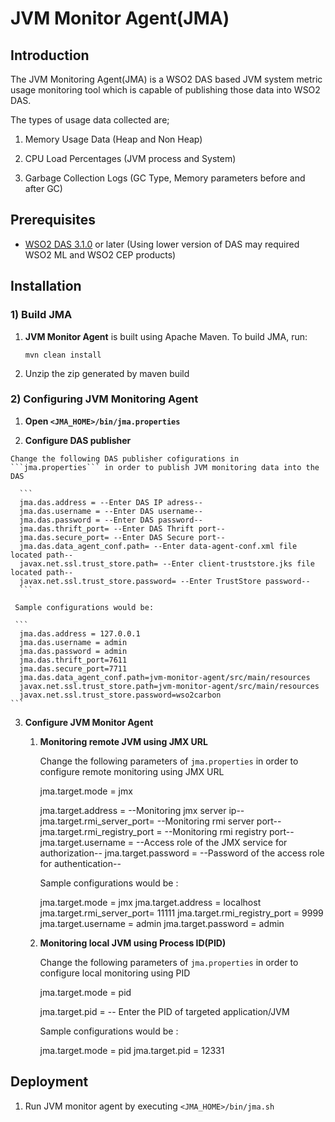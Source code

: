 # JVM Monitor Agent(JMA)

## Introduction
The JVM Monitoring Agent(JMA) is a WSO2 DAS based JVM system metric usage monitoring tool which is capable of publishing those data into WSO2 DAS.

The types of usage data collected are;

1. Memory Usage Data (Heap and Non Heap)

2. CPU Load Percentages (JVM process and System)

3. Garbage Collection Logs (GC Type, Memory parameters before and after GC)

## Prerequisites

- [WSO2 DAS 3.1.0](http://wso2.com/products/data-analytics-server/) or later (Using lower version of DAS may required WSO2 ML and WSO2 CEP products)

## Installation

### 1) Build JMA

  1. **JVM Monitor Agent** is built using Apache Maven. To build JMA, run:
       ``` 
       mvn clean install
       ```
        
  2. Unzip the zip generated by maven build
    
### 2) Configuring **JVM Monitoring Agent**
  
  1. **Open ```<JMA_HOME>/bin/jma.properties```**
  
  2. **Configure DAS publisher**
    
    Change the following DAS publisher cofigurations in ```jma.properties``` in order to publish JVM monitoring data into the DAS
  
      ```
      jma.das.address = --Enter DAS IP adress--
      jma.das.username = --Enter DAS username--
      jma.das.password = --Enter DAS password--
      jma.das.thrift_port= --Enter DAS Thrift port--
      jma.das.secure_port= --Enter DAS Secure port--
      jma.das.data_agent_conf.path= --Enter data-agent-conf.xml file located path--
      javax.net.ssl.trust_store.path= --Enter client-truststore.jks file located path--
      javax.net.ssl.trust_store.password= --Enter TrustStore password--
      ```
      
     Sample configurations would be:
     
     ```
      jma.das.address = 127.0.0.1
      jma.das.username = admin
      jma.das.password = admin
      jma.das.thrift_port=7611
      jma.das.secure_port=7711
      jma.das.data_agent_conf.path=jvm-monitor-agent/src/main/resources
      javax.net.ssl.trust_store.path=jvm-monitor-agent/src/main/resources
      javax.net.ssl.trust_store.password=wso2carbon
    ```
  3. **Configure JVM Monitor Agent**
     
      1. **Monitoring remote JVM using JMX URL**
    
           Change the following parameters of ```jma.properties``` in order to configure remote monitoring using JMX URL
           
            jma.target.mode = jmx

            jma.target.address = --Monitoring jmx server ip--
            jma.target.rmi_server_port= --Monitoring rmi server port--
            jma.target.rmi_registry_port = --Monitoring rmi registry port--
            jma.target.username = --Access role of the JMX service for authorization--
            jma.target.password = --Password of the access role for authentication-- 
            
           Sample configurations would be :
            
            jma.target.mode = jmx
            jma.target.address = localhost
            jma.target.rmi_server_port= 11111
            jma.target.rmi_registry_port = 9999
            jma.target.username = admin
            jma.target.password = admin
            
      2. **Monitoring local JVM using Process ID(PID)**
      
           Change the following parameters of ```jma.properties``` in order to configure local monitoring using PID
            
            jma.target.mode = pid

            jma.target.pid = -- Enter the PID of targeted application/JVM
          
          
           Sample configurations would be :
           
            
            jma.target.mode = pid
            jma.target.pid = 12331

## Deployment

1. Run JVM monitor agent by executing ```<JMA_HOME>/bin/jma.sh```

